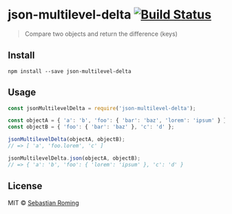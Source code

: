 # json-multilevel-delta  [![Build Status](https://travis-ci.org/sebastianroming/json-multilevel-delta.svg?branch=master)](https://travis-ci.org/sebastianroming/json-multilevel-delta)

> Compare two objects and return the difference (keys)

## Install
```
npm install --save json-multilevel-delta
```


## Usage
```js
const jsonMultilevelDelta = require('json-multilevel-delta');

const objectA = { 'a': 'b', 'foo': { 'bar': 'baz', 'lorem': 'ipsum' } };
const objectB = { 'foo': { 'bar': 'baz' }, 'c': 'd' };

jsonMultilevelDelta(objectA, objectB);
// => [ 'a', 'foo.lorem', 'c' ]

jsonMultilevelDelta.json(objectA, objectB);
// => { 'a': 'b', 'foo': { 'lorem': 'ipsum' }, 'c': 'd' }
```

## License

MIT © [Sebastian Roming](https://webmonkey.io)
